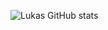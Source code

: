 ![Lukas GitHub stats](https://github-readme-stats.vercel.app/api?username=lukasschreiber&show=reviews,discussions_started,discussions_answered,prs_merged,prs_merged_percentage)
